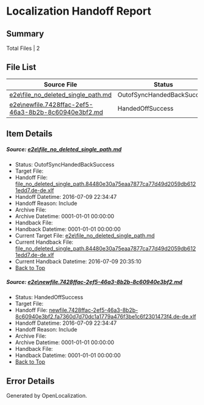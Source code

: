 # <a name='report-top'></a> Localization Handoff Report

## Summary
 Total Files | 2

## File List
 Source File | Status | Details 
 ----------- | ------ | ------- 
 [e2e\file_no_deleted_single_path.md](https://github.com/OpenLocalizationTestOrg/oltest/blob/5fa624a89a50005e30954f46798435807abff7aa/e2e/file_no_deleted_single_path.md) | OutofSyncHandedBackSuccess | [Details](#86c4b3c4695442a3923f9a653e4d7e50393b009a3)
 [e2e\newfile.7428ffac-2ef5-46a3-8b2b-8c60940e3bf2.md](https://github.com/OpenLocalizationTestOrg/oltest/blob/5fa624a89a50005e30954f46798435807abff7aa/e2e/newfile.7428ffac-2ef5-46a3-8b2b-8c60940e3bf2.md) | HandedOffSuccess | [Details](#ad286da07a9a2199d74a8f35455360134e35f00e5)

## Item Details
##### <a name='86c4b3c4695442a3923f9a653e4d7e50393b009a3'></a> Source: [e2e\file_no_deleted_single_path.md](https://github.com/OpenLocalizationTestOrg/oltest/blob/5fa624a89a50005e30954f46798435807abff7aa/e2e/file_no_deleted_single_path.md)
* Status: OutofSyncHandedBackSuccess
* Target File: 
* Handoff File: [file_no_deleted_single_path.84480e30a75eaa7877ca77d49d2059db6121edd7.de-de.xlf](https://github.com/OpenLocalizationTestOrg/olhandoff-e2e/blob/1476254c7471b8e3c13a63723f06e55ea73ec872/ol-handoff/OpenLocalizationTestOrg/oltest-dede-fly/ci/mt/file_no_deleted_single_path.84480e30a75eaa7877ca77d49d2059db6121edd7.de-de.xlf)
* Handoff Datetime: 2016-07-09 22:34:47
* Handoff Reason: Include
* Archive File: 
* Archive Datetime: 0001-01-01 00:00:00
* Handback File: 
* Handback Datetime: 0001-01-01 00:00:00
* Current Target File: [e2e\file_no_deleted_single_path.md](https://github.com/OpenLocalizationTestOrg/oltest-dede-fly/blob/8b09078e9bcfa53b35aad95eef25ac638e08f262/e2e/file_no_deleted_single_path.md)
* Current Handback File: [file_no_deleted_single_path.84480e30a75eaa7877ca77d49d2059db6121edd7.de-de.xlf](https://github.com/OpenLocalizationTestOrg/olhandback-e2e/blob/dc23a99c7ce363edc906330351cc3ae72810a4b4/ol-handback/OpenLocalizationTestOrg/oltest-dede-fly/ci/mt/file_no_deleted_single_path.84480e30a75eaa7877ca77d49d2059db6121edd7.de-de.xlf)
* Current Handback Datetime: 2016-07-09 20:35:10
* [Back to Top](#report-top)

##### <a name='ad286da07a9a2199d74a8f35455360134e35f00e5'></a> Source: [e2e\newfile.7428ffac-2ef5-46a3-8b2b-8c60940e3bf2.md](https://github.com/OpenLocalizationTestOrg/oltest/blob/5fa624a89a50005e30954f46798435807abff7aa/e2e/newfile.7428ffac-2ef5-46a3-8b2b-8c60940e3bf2.md)
* Status: HandedOffSuccess
* Target File: 
* Handoff File: [newfile.7428ffac-2ef5-46a3-8b2b-8c60940e3bf2.fa7360d7d70dc1a1779a476f3be1c6f2301473f4.de-de.xlf](https://github.com/OpenLocalizationTestOrg/olhandoff-e2e/blob/1476254c7471b8e3c13a63723f06e55ea73ec872/ol-handoff/OpenLocalizationTestOrg/oltest-dede-fly/ci/mt/newfile.7428ffac-2ef5-46a3-8b2b-8c60940e3bf2.fa7360d7d70dc1a1779a476f3be1c6f2301473f4.de-de.xlf)
* Handoff Datetime: 2016-07-09 22:34:47
* Handoff Reason: Include
* Archive File: 
* Archive Datetime: 0001-01-01 00:00:00
* Handback File: 
* Handback Datetime: 0001-01-01 00:00:00
* [Back to Top](#report-top)


## Error Details

Generated by OpenLocalization.
